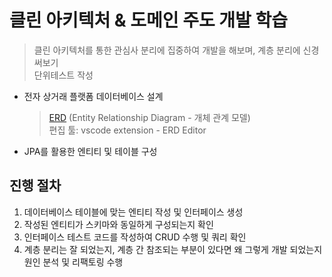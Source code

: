 # 클린 아키텍처 & 도메인 주도 개발 학습

> 클린 아키텍처를 통한 관심사 분리에 집중하여 개발을 해보며, 계층 분리에 신경써보기<br/>
> 단위테스트 작성

- 전자 상거래 플랫폼 데이터베이스 설계
  > [ERD](./docs/erd/commerce.erd) (Entity Relationship Diagram - 개체 관계 모델)<br/>
  > 편집 툴: vscode extension - ERD Editor
- JPA를 활용한 엔티티 및 테이블 구성

## 진행 절차

1. 데이터베이스 테이블에 맞는 엔티티 작성 및 인터페이스 생성
2. 작성된 엔티티가 스키마와 동일하게 구성되는지 확인
3. 인터페이스 테스트 코드를 작성하여 CRUD 수행 및 쿼리 확인
4. 계층 분리는 잘 되었는지, 계층 간 참조되는 부분이 있다면 왜 그렇게 개발 되었는지 원인 분석 및 리팩토링 수행
